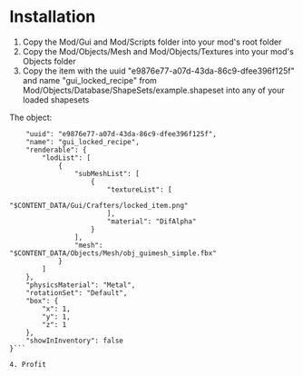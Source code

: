 # Installation
1. Copy the Mod/Gui and Mod/Scripts folder into your mod's root folder
2. Copy the Mod/Objects/Mesh and Mod/Objects/Textures into your mod's Objects folder
3. Copy the item with the uuid "e9876e77-a07d-43da-86c9-dfee396f125f" and name "gui_locked_recipe" from Mod/Objects/Database/ShapeSets/example.shapeset into any of your loaded shapesets

The object:
```{
	"uuid": "e9876e77-a07d-43da-86c9-dfee396f125f",
	"name": "gui_locked_recipe",
	"renderable": {
		"lodList": [
			{
				"subMeshList": [
					{
						"textureList": [
							"$CONTENT_DATA/Gui/Crafters/locked_item.png"
						],
						"material": "DifAlpha"
					}
				],
				"mesh": "$CONTENT_DATA/Objects/Mesh/obj_guimesh_simple.fbx"
			}
		]
	},
	"physicsMaterial": "Metal",
	"rotationSet": "Default",
	"box": {
		"x": 1,
		"y": 1,
		"z": 1
	},
	"showInInventory": false
}```

4. Profit